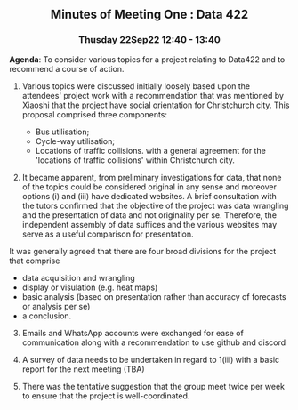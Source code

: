 <div align="center"> <h2 align="center"> Minutes of Meeting One : Data 422 </h2> </div>
<div align="center"> <h3 align="center"> Thusday 22Sep22	12:40 - 13:40 </h3> </div>


**Agenda**: 	To consider various topics for a project relating to Data422 and to recommend a course of action.
		
1. Various topics were discussed initially loosely based upon the attendees' project work with a recommendation that was mentioned by Xiaoshi that the project have social orientation for Christchurch city. This proposal comprised three components:
    * Bus utilisation;
    * Cycle-way utilisation;
    * Locations of traffic collisions.
with a general agreement for the 'locations of traffic collisions' within Christchurch city.

2. It became apparent, from preliminary investigations for data, that none of the topics could be considered original in any sense and moreover options (i) and (iii) have dedicated websites. A brief consultation with the tutors confirmed that the objective of the project was data wrangling and the presentation of data and not originality per se. Therefore, the independent assembly of data suffices and the various websites may serve as a useful comparison for presentation.

It was generally agreed that there are four broad divisions for the project that comprise
 * data acquisition and wrangling
 * display or visulation (e.g. heat maps)
 * basic analysis (based on presentation rather than accuracy of forecasts or analysis per se)
 * a conclusion.
       
3. Emails and WhatsApp accounts were exchanged for ease of communication along with a recommendation to use github and discord

4. A survey of data needs to be undertaken in regard to 1(iii) with a basic report for the next meeting (TBA)

5. There was the tentative suggestion that the group meet twice per week to ensure that the project is well-coordinated.


